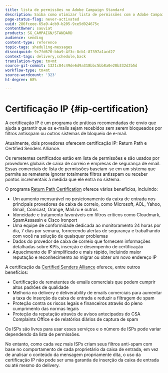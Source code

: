 ```yaml
---
title: lista de permissões no Adobe Campaign Standard
description: Saiba como otimizar lista de permissões com o Adobe Campaign Standard.
page-status-flag: never-activated
uuid: 286fceee-65a9-4cb9-b205-9ce5d024675c
contentOwner: sauviat
products: SG_CAMPAIGN/STANDARD
audience: sending
content-type: reference
topic-tags: sheduling-messages
discoiquuid: 9c7fd670-bba9-4f3c-8cb1-87397a1acd27
context-tags: delivery,schedule,back
translation-type: tm+mt
source-git-commit: 1321c84c49de6d9a318bbc5bb8a0e28b332d2b5d
workflow-type: tm+mt
source-wordcount: '323'
ht-degree: 68%

---
```



# Certificação IP {#ip-certification}

A certificação IP é um programa de práticas recomendadas de envio que ajuda a garantir que os e-mails sejam recebidos sem serem bloqueados por filtros antisspam ou outros sistemas de bloqueio de e-mail.

Atualmente, dois provedores oferecem certificação IP: Return Path e Certified Senders Alliance.

Os remetentes certificados estão em lista de permissões e são usados por provedores globais de caixa de correio e empresas de segurança de email. Essas  comerciais de lista de permissões baseiam-se em um sistema que permite ao remetente ignorar totalmente filtros antisspam ou receber pontos incrementais à medida que ele entra no sistema.

O programa [Return Path Certification](https://www.validity.com/products/returnpath/certification/) oferece vários benefícios, incluindo:
* Um aumento mensurável no posicionamento da caixa de entrada nos principais provedores de caixa de correio, como Microsoft, AOL, Yahoo, Gmail, Comcast, Orange, Mail.ru e outros
* Idoneidade e tratamento favoráveis em filtros críticos como Cloudmark, SpamAssassin e Cisco Ironport
* Uma equipe de conformidade dedicada ao monitoramento 24 horas por dia, 7 dias por semana, fornecendo alertas de segurança e trabalhando com você na solução de quaisquer problemas
* Dados do provedor de caixa de correio que fornecem informações detalhadas sobre KPIs, inserção e desempenho de certificação
* Aquecimento de IP simplificado e mais rápido, incluindo maior reputação e reconhecimento ao migrar ou obter um novo endereço IP

A certificação da [Certified Senders Alliance](https://certified-senders.org/certification-process/) oferece, entre outros benefícios:
* Certificação de remetentes de emails comerciais que podem cumprir altos padrões de qualidade
* Melhoria no delivery e deliverability de emails comerciais para aumentar a taxa de inserção da caixa de entrada e reduzir a filtragem de spam
* Proteção contra os riscos legais e financeiros através do pleno cumprimento das normas legais
* Proteção da reputação através de avisos antecipados do CSA Complaints Office e de relatórios diários de captura de spam

Os ISPs são livres para usar esses serviços e o número de ISPs pode variar dependendo da lista de permissões.

No entanto, como cada vez mais ISPs criam seus filtros anti-spam com base no comportamento de cada proprietário da caixa de entrada, em vez de analisar o conteúdo da mensagem propriamente dita, o uso da certificação IP não pode ser uma garantia de inserção da caixa de entrada ou até mesmo do delivery.

